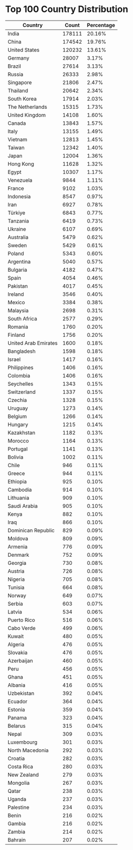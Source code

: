 # Top 100 Country Distribution
| Country | Count | Percentage |
|----|----|----|
| India | 178111 | 20.16% |
| China | 174542 | 19.76% |
| United States | 120232 | 13.61% |
| Germany | 28007 | 3.17% |
| Brazil | 27614 | 3.13% |
| Russia | 26333 | 2.98% |
| Singapore | 21806 | 2.47% |
| Thailand | 20642 | 2.34% |
| South Korea | 17914 | 2.03% |
| The Netherlands | 15315 | 1.73% |
| United Kingdom | 14108 | 1.60% |
| Canada | 13843 | 1.57% |
| Italy | 13155 | 1.49% |
| Vietnam | 12813 | 1.45% |
| Taiwan | 12342 | 1.40% |
| Japan | 12004 | 1.36% |
| Hong Kong | 11628 | 1.32% |
| Egypt | 10307 | 1.17% |
| Venezuela | 9844 | 1.11% |
| France | 9102 | 1.03% |
| Indonesia | 8547 | 0.97% |
| Iran | 6927 | 0.78% |
| Türkiye | 6843 | 0.77% |
| Tanzania | 6419 | 0.73% |
| Ukraine | 6107 | 0.69% |
| Australia | 5479 | 0.62% |
| Sweden | 5429 | 0.61% |
| Poland | 5343 | 0.60% |
| Argentina | 5040 | 0.57% |
| Bulgaria | 4182 | 0.47% |
| Spain | 4054 | 0.46% |
| Pakistan | 4017 | 0.45% |
| Ireland | 3546 | 0.40% |
| Mexico | 3384 | 0.38% |
| Malaysia | 2698 | 0.31% |
| South Africa | 2577 | 0.29% |
| Romania | 1760 | 0.20% |
| Finland | 1756 | 0.20% |
| United Arab Emirates | 1600 | 0.18% |
| Bangladesh | 1598 | 0.18% |
| Israel | 1417 | 0.16% |
| Philippines | 1406 | 0.16% |
| Colombia | 1406 | 0.16% |
| Seychelles | 1343 | 0.15% |
| Switzerland | 1337 | 0.15% |
| Czechia | 1328 | 0.15% |
| Uruguay | 1273 | 0.14% |
| Belgium | 1266 | 0.14% |
| Hungary | 1215 | 0.14% |
| Kazakhstan | 1182 | 0.13% |
| Morocco | 1164 | 0.13% |
| Portugal | 1141 | 0.13% |
| Bolivia | 1002 | 0.11% |
| Chile | 946 | 0.11% |
| Greece | 944 | 0.11% |
| Ethiopia | 925 | 0.10% |
| Cambodia | 914 | 0.10% |
| Lithuania | 909 | 0.10% |
| Saudi Arabia | 905 | 0.10% |
| Kenya | 882 | 0.10% |
| Iraq | 866 | 0.10% |
| Dominican Republic | 829 | 0.09% |
| Moldova | 809 | 0.09% |
| Armenia | 776 | 0.09% |
| Denmark | 752 | 0.09% |
| Georgia | 730 | 0.08% |
| Austria | 726 | 0.08% |
| Nigeria | 705 | 0.08% |
| Tunisia | 664 | 0.08% |
| Norway | 649 | 0.07% |
| Serbia | 603 | 0.07% |
| Latvia | 534 | 0.06% |
| Puerto Rico | 516 | 0.06% |
| Cabo Verde | 499 | 0.06% |
| Kuwait | 480 | 0.05% |
| Algeria | 476 | 0.05% |
| Slovakia | 476 | 0.05% |
| Azerbaijan | 460 | 0.05% |
| Peru | 456 | 0.05% |
| Ghana | 451 | 0.05% |
| Albania | 416 | 0.05% |
| Uzbekistan | 392 | 0.04% |
| Ecuador | 364 | 0.04% |
| Estonia | 359 | 0.04% |
| Panama | 323 | 0.04% |
| Belarus | 315 | 0.04% |
| Nepal | 309 | 0.03% |
| Luxembourg | 301 | 0.03% |
| North Macedonia | 292 | 0.03% |
| Croatia | 282 | 0.03% |
| Costa Rica | 280 | 0.03% |
| New Zealand | 279 | 0.03% |
| Mongolia | 267 | 0.03% |
| Qatar | 238 | 0.03% |
| Uganda | 237 | 0.03% |
| Palestine | 234 | 0.03% |
| Benin | 216 | 0.02% |
| Gambia | 216 | 0.02% |
| Zambia | 214 | 0.02% |
| Bahrain | 207 | 0.02% |
